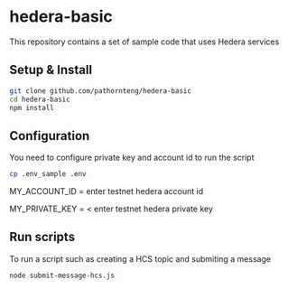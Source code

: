 # hedera-basic

This repository contains a set of sample code that uses Hedera services

## Setup & Install

```bash
git clone github.com/pathornteng/hedera-basic
cd hedera-basic
npm install
```

## Configuration

You need to configure private key and account id to run the script

```bash
cp .env_sample .env
```

MY_ACCOUNT_ID = enter testnet hedera account id

MY_PRIVATE_KEY = < enter testnet hedera private key

## Run scripts

To run a script such as creating a HCS topic and submiting a message

```bash
node submit-message-hcs.js
```
